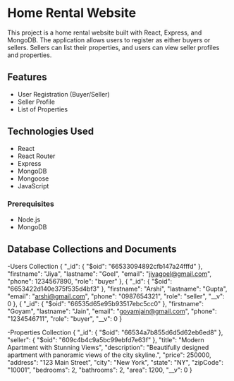 # Home Rental Website

This project is a home rental website built with React, Express, and MongoDB. The application allows users to register as either buyers or sellers. Sellers can list their properties, and users can view seller profiles and properties.

## Features

- User Registration (Buyer/Seller)
- Seller Profile
- List of Properties

## Technologies Used

- React
- React Router
- Express
- MongoDB
- Mongoose
- JavaScript

### Prerequisites

- Node.js
- MongoDB

## Database Collections and Documents
-Users Collection
{
  "_id": {
    "$oid": "66533094892cfb147a24fffd"
  },
  "firstname": "Jiya",
  "lastname": "Goel",
  "email": "jiyagoel@gmail.com",
  "phone": 1234567890,
  "role": "buyer"
},
{
  "_id": {
    "$oid": "6653422d140e375f535d4bf3"
  },
  "firstname": "Arshi",
  "lastname": "Gupta",
  "email": "arshi@gmail.com",
  "phone": "0987654321",
  "role": "seller",
  "__v": 0
},
{
  "_id": {
    "$oid": "66535d65e95b93517ebc5cc0"
  },
  "firstname": "Goyam",
  "lastname": "Jain",
  "email": "goyamjain@gmail.com",
  "phone": "1234546711",
  "role": "buyer",
  "__v": 0
}

-Properties Collection
{
  "_id": {
    "$oid": "66534a7b855d6d5d62eb6ed8"
  },
  "seller": {
    "$oid": "609c4b4c9a5bc99ebfd7e63f"
  },
  "title": "Modern Apartment with Stunning Views",
  "description": "Beautifully designed apartment with panoramic views of the city skyline.",
  "price": 250000,
  "address": "123 Main Street",
  "city": "New York",
  "state": "NY",
  "zipCode": "10001",
  "bedrooms": 2,
  "bathrooms": 2,
  "area": 1200,
  "__v": 0
}

